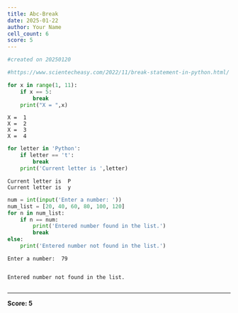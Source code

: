 ```yaml
---
title: Abc-Break
date: 2025-01-22
author: Your Name
cell_count: 6
score: 5
---
```


```python
#created on 20250120
```


```python
#https://www.scientecheasy.com/2022/11/break-statement-in-python.html/
```


```python
for x in range(1, 11):
    if x == 5:
        break 
    print("X = ",x)

```

    X =  1
    X =  2
    X =  3
    X =  4



```python
for letter in 'Python':
    if letter == 't':
        break
    print('Current letter is ',letter)

```

    Current letter is  P
    Current letter is  y



```python
num = int(input('Enter a number: '))
num_list = [20, 40, 60, 80, 100, 120]
for n in num_list:
    if n == num:
        print('Entered number found in the list.')
        break
else:
    print('Entered number not found in the list.')

```

    Enter a number:  79


    Entered number not found in the list.



```python

```


---
**Score: 5**
